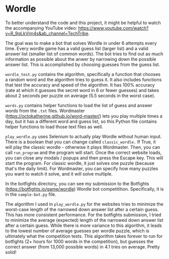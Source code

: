 # Wordle
To better understand the code and this project, it might be helpful to watch the accompanying YouTube video: https://www.youtube.com/watch?v=R_9qLkVim4s&ab_channel=TechTribe. 

The goal was to make a bot that solves Wordle in under 6 attempts every time. Every wordle game has a valid guess list (larger list) and a valid answer list (smaller list of common words). The bot tries to find out as much information as possible about the anwer by narrowing down the possible answer list. This is accomplished by choosing guesses from the guess list.

`wordle_test.py` contains the algorithm, specifically a function that chooses a random word and the algorithm tries to guess it. It also includes functions that test the accuracy and speed of the algorithm. It has 100% accuracy (rate at which it guesses the secret word in 6 or fewer guesses) and takes about 2 seconds per puzzle on average (5.5 seconds in the worst case). 

`words.py` contains helper functions to load the list of guess and answer words from the `.txt` files. Wordmaster (https://octokatherine.github.io/word-master/) lets you play multiple times a day, but it has a different word and guess list, so this Python file contains helper functions to load those text files as well.

`play_wordle.py` uses Selenium to actually play Wordle without human input. There is a boolean that you can change called `classic_wordle.` If True, it will play the classic wordle - otherwise it plays Wordmaster. Then, you can call `run_program` and the program will start. Once the correct website loads, you can close any modals / popups and then press the Escape key. This will start the program. For classic wordle, it just solves one puzzle (because that's the daily limit). For Wordmaster, you can specify how many puzzles you want to watch it solve, and it will solve multiple.

In the botfights directory, you can see my submission to the Botfights (https://botfights.io/game/wordle) Wordle bot competitition. Specifically, it is in the `sample-bot.py` file. 

The algorithm I used in `play_wordle.py` for the websites tries to minimize the worst-case length of the narrowed down answer list after a certain guess. This has more consistent performance. For the botfights submission, I tried to minimize the average (expected) length of the narrowed down answer list after a certain guess. While there is more variance to this algorithm, it leads to the lowest number of average guesses per wordle puzzle, which is ultimately what the competition tests. This algorithm takes forever to run for botfights (2+ hours for 1000 words in the competition), but guesses the correct answer (from 13,000 possible words) in 4.1 tries on average. Pretty solid!
